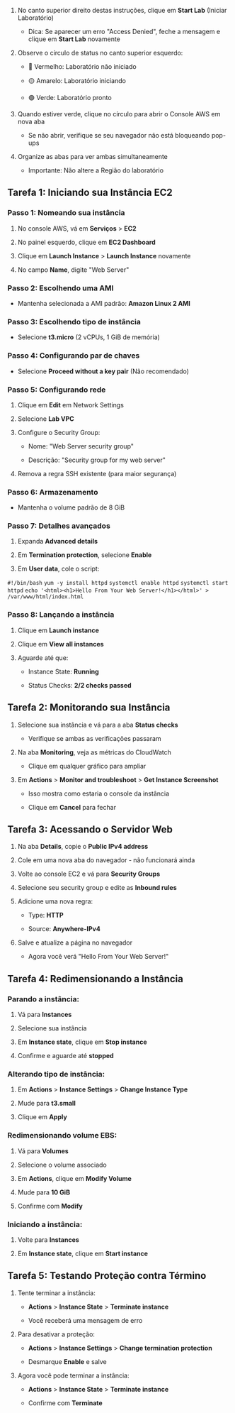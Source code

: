 
1. No canto superior direito destas instruções, clique em **Start Lab** (Iniciar Laboratório)
    
    - Dica: Se aparecer um erro "Access Denied", feche a mensagem e clique em **Start Lab** novamente
        
2. Observe o círculo de status no canto superior esquerdo:
    
    - 🔴 Vermelho: Laboratório não iniciado
        
    - 🟡 Amarelo: Laboratório iniciando
        
    - 🟢 Verde: Laboratório pronto
        
3. Quando estiver verde, clique no círculo para abrir o Console AWS em nova aba
    
    - Se não abrir, verifique se seu navegador não está bloqueando pop-ups
        
4. Organize as abas para ver ambas simultaneamente
    
    - Importante: Não altere a Região do laboratório
        

## Tarefa 1: Iniciando sua Instância EC2

### Passo 1: Nomeando sua instância

1. No console AWS, vá em **Serviços** > **EC2**
    
2. No painel esquerdo, clique em **EC2 Dashboard**
    
3. Clique em **Launch Instance** > **Launch Instance** novamente
    
4. No campo **Name**, digite "Web Server"
    

### Passo 2: Escolhendo uma AMI

- Mantenha selecionada a AMI padrão: **Amazon Linux 2 AMI**
    

### Passo 3: Escolhendo tipo de instância

- Selecione **t3.micro** (2 vCPUs, 1 GiB de memória)
    

### Passo 4: Configurando par de chaves

- Selecione **Proceed without a key pair** (Não recomendado)
    

### Passo 5: Configurando rede

1. Clique em **Edit** em Network Settings
    
2. Selecione **Lab VPC**
    
3. Configure o Security Group:
    
    - Nome: "Web Server security group"
        
    - Descrição: "Security group for my web server"
        
4. Remova a regra SSH existente (para maior segurança)
    

### Passo 6: Armazenamento

- Mantenha o volume padrão de 8 GiB
    

### Passo 7: Detalhes avançados

1. Expanda **Advanced details**
    
2. Em **Termination protection**, selecione **Enable**
    
3. Em **User data**, cole o script:

`#!/bin/bash`
`yum -y install httpd`
`systemctl enable httpd`
`systemctl start httpd`
`echo '<html><h1>Hello From Your Web Server!</h1></html>' > /var/www/html/index.html`

### Passo 8: Lançando a instância

1. Clique em **Launch instance**
    
2. Clique em **View all instances**
    
3. Aguarde até que:
    
    - Instance State: **Running**
        
    - Status Checks: **2/2 checks passed**
        

## Tarefa 2: Monitorando sua Instância

1. Selecione sua instância e vá para a aba **Status checks**
    
    - Verifique se ambas as verificações passaram
        
2. Na aba **Monitoring**, veja as métricas do CloudWatch
    
    - Clique em qualquer gráfico para ampliar
        
3. Em **Actions** > **Monitor and troubleshoot** > **Get Instance Screenshot**
    
    - Isso mostra como estaria o console da instância
        
    - Clique em **Cancel** para fechar
        

## Tarefa 3: Acessando o Servidor Web

1. Na aba **Details**, copie o **Public IPv4 address**
    
2. Cole em uma nova aba do navegador - não funcionará ainda
    
3. Volte ao console EC2 e vá para **Security Groups**
    
4. Selecione seu security group e edite as **Inbound rules**
    
5. Adicione uma nova regra:
    
    - Type: **HTTP**
        
    - Source: **Anywhere-IPv4**
        
6. Salve e atualize a página no navegador
    
    - Agora você verá "Hello From Your Web Server!"
        

## Tarefa 4: Redimensionando a Instância

### Parando a instância:

1. Vá para **Instances**
    
2. Selecione sua instância
    
3. Em **Instance state**, clique em **Stop instance**
    
4. Confirme e aguarde até **stopped**
    

### Alterando tipo de instância:

1. Em **Actions** > **Instance Settings** > **Change Instance Type**
    
2. Mude para **t3.small**
    
3. Clique em **Apply**
    

### Redimensionando volume EBS:

1. Vá para **Volumes**
    
2. Selecione o volume associado
    
3. Em **Actions**, clique em **Modify Volume**
    
4. Mude para **10 GiB**
    
5. Confirme com **Modify**
    

### Iniciando a instância:

1. Volte para **Instances**
    
2. Em **Instance state**, clique em **Start instance**
    

## Tarefa 5: Testando Proteção contra Término

1. Tente terminar a instância:
    
    - **Actions** > **Instance State** > **Terminate instance**
        
    - Você receberá uma mensagem de erro
        
2. Para desativar a proteção:
    
    - **Actions** > **Instance Settings** > **Change termination protection**
        
    - Desmarque **Enable** e salve
        
3. Agora você pode terminar a instância:
    
    - **Actions** > **Instance State** > **Terminate instance**
        
    - Confirme com **Terminate**


